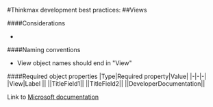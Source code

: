 #Thinkmax development best practices:
##Views

####Considerations
<ul>
    <li></li>
</ul>

####Naming conventions
<ul>
    <li>View object names should end in "View"</li>
</ul>

####Required object properties
|Type|Required property|Value|
|-|-|-|
|View|Label ||
||TitleField1||
||TitleField2||
||DeveloperDocumentation||

Link to <a href="">Microsoft documentation</a>